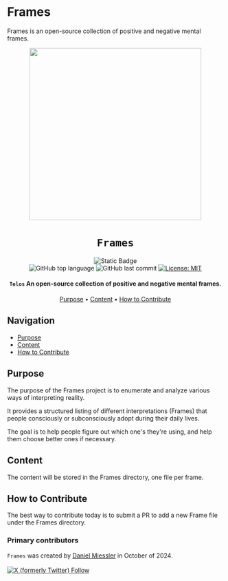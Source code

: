 # Frames
Frames is an open-source collection of positive and negative mental frames.

<div align="center">

<img src="https://github.com/user-attachments/assets/66485499-f58b-4c6f-8113-8cc684704f00" width="400" height="400"/>

# `Frames`

![Static Badge](https://img.shields.io/badge/mission-curate%20ways%20to%20interpret%20reality-brightgreen)
<br />
![GitHub top language](https://img.shields.io/github/languages/top/danielmiessler/Frames)
![GitHub last commit](https://img.shields.io/github/last-commit/danielmiessler/Frames)
[![License: MIT](https://img.shields.io/badge/License-MIT-green.svg)](https://opensource.org/licenses/MIT)

<p class="align center">
<h4><code>Telos</code> An open-source collection of positive and negative mental frames.</h4>
</p>

[Purpose](#purpose) • [Content](#content) • [How to Contribute](#how-to-contribute)

</div>
</div>

## Navigation

- [Purpose](#purpose)
- [Content](#content)
- [How to Contribute](#how-to-contribute)

## Purpose

The purpose of the Frames project is to enumerate and analyze various ways of interpreting reality.

It provides a structured listing of different interpretations (Frames) that people consciously or subconsciously adopt during their daily lives.

The goal is to help people figure out which one's they're using, and help them choose better ones if necessary.

## Content

The content will be stored in the Frames directory, one file per frame.

## How to Contribute

The best way to contribute today is to submit a PR to add a new Frame file under the Frames directory.

### Primary contributors

`Frames` was created by <a href="https://danielmiessler.com/subscribe" target="_blank">Daniel Miessler</a> in October of 2024.
<br /><br />
<a href="https://twitter.com/intent/user?screen_name=danielmiessler">![X (formerly Twitter) Follow](https://img.shields.io/twitter/follow/danielmiessler)</a>

